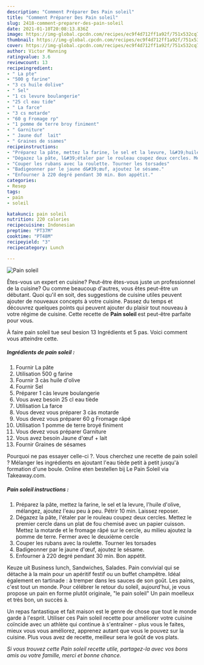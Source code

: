 ```yaml
---
description: "Comment Préparer Des Pain soleil"
title: "Comment Préparer Des Pain soleil"
slug: 2418-comment-preparer-des-pain-soleil
date: 2021-01-10T20:08:13.836Z
image: https://img-global.cpcdn.com/recipes/ec9f4d712ff1a92f/751x532cq70/pain-soleil-photo-principale-de-la-recette.jpg
thumbnail: https://img-global.cpcdn.com/recipes/ec9f4d712ff1a92f/751x532cq70/pain-soleil-photo-principale-de-la-recette.jpg
cover: https://img-global.cpcdn.com/recipes/ec9f4d712ff1a92f/751x532cq70/pain-soleil-photo-principale-de-la-recette.jpg
author: Victor Manning
ratingvalue: 3.6
reviewcount: 13
recipeingredient:
- " La pte"
- "500 g farine"
- "3 cs huile dolive"
- " Sel"
- "1 cs levure boulangerie"
- "25 cl eau tide"
- " La farce"
- "3 cs motarde"
- "60 g Fromage rp"
- "1 pomme de terre broy finiment"
- " Garniture"
- " Jaune duf  lait"
- " Graines de ssames"
recipeinstructions:
- "Préparez la pâte, mettez la farine, le sel et la levure, l&#39;huile d&#39;olive, mélangez, ajoutez l&#39;eau peu à peu. Pétrir 10 min. Laissez reposer."
- "Dégazez la pâte, l&#39;étaler par le rouleau coupez deux cercles. Mettez le premier cercle dans un plat de fou chemisé avec un papier cuisson. Mettez la motarde et le fromage râpé sur le cercle, au milieu ajoutez la pomme de terre. Fermer avec le deuxième cercle"
- "Couper les rubans avec la roulette. Tourner les torsades"
- "Badigeonner par le jaune d&#39;œuf, ajoutez le sésame."
- "Enfourner à 220 degré pendant 30 min. Bon appétit."
categories:
- Resep
tags:
- pain
- soleil

katakunci: pain soleil 
nutrition: 220 calories
recipecuisine: Indonesian
preptime: "PT37M"
cooktime: "PT48M"
recipeyield: "3"
recipecategory: Lunch

---
```



![Pain soleil](https://img-global.cpcdn.com/recipes/ec9f4d712ff1a92f/751x532cq70/pain-soleil-photo-principale-de-la-recette.jpg)

Êtes-vous un expert en cuisine? Peut-être êtes-vous juste un professionnel de la cuisine? Ou comme beaucoup d'autres, vous êtes peut-être un débutant. Quoi qu'il en soit, des suggestions de cuisine utiles peuvent ajouter de nouveaux concepts à votre cuisine. Passez du temps et découvrez quelques points qui peuvent ajouter du plaisir tout nouveau à votre régime de cuisine. Cette recette de <strong> Pain soleil </strong> est peut-être parfaite pour vous.

<!--inarticleads1-->

À faire pain soleil tue seul besion 13 Ingrédients et 5 pas. Voici comment vous atteindre cette.

##### Ingrédients de pain soleil :

1. Fournir  La pâte
1. Utilisation 500 g farine
1. Fournir 3 càs huile d&#39;olive
1. Fournir  Sel
1. Préparer 1 càs levure boulangerie
1. Vous avez besoin 25 cl eau tiède
1. Utilisation  La farce
1. Vous devez vous préparer 3 càs motarde
1. Vous devez vous préparer 60 g Fromage râpé
1. Utilisation 1 pomme de terre broyé finiment
1. Vous devez vous préparer  Garniture
1. Vous avez besoin  Jaune d&#39;œuf + lait
1. Fournir  Graines de sésames


Pourquoi ne pas essayer celle-ci ?. Vous cherchez une recette de pain soleil ? Mélanger les ingrédients en ajoutant l&#39;eau tiède petit à petit jusqu&#39;à formation d&#39;une boule. Online eten bestellen bij Le Pain Soleil via Takeaway.com. 

<!--inarticleads2-->

##### Pain soleil instructions :

1. Préparez la pâte, mettez la farine, le sel et la levure, l&#39;huile d&#39;olive, mélangez, ajoutez l&#39;eau peu à peu. Pétrir 10 min. Laissez reposer.
1. Dégazez la pâte, l&#39;étaler par le rouleau coupez deux cercles. Mettez le premier cercle dans un plat de fou chemisé avec un papier cuisson. Mettez la motarde et le fromage râpé sur le cercle, au milieu ajoutez la pomme de terre. Fermer avec le deuxième cercle
1. Couper les rubans avec la roulette. Tourner les torsades
1. Badigeonner par le jaune d&#39;œuf, ajoutez le sésame.
1. Enfourner à 220 degré pendant 30 min. Bon appétit.


Keuze uit Business lunch, Sandwiches, Salades. Pain convivial qui se détache à la main pour un apéritif festif ou un buffet champêtre. Idéal également en tartinade : à tremper dans les sauces de son goût. Les pains, c&#39;est tout un monde. Pour célébrer le retour du soleil, aujourd&#39;hui, je vous propose un pain en forme plutôt originale, &#34;le pain soleil&#34; Un pain moelleux et très bon, un succès à. 

<!--inarticleads1-->

<p>
Un repas fantastique et fait maison est le genre de chose que tout le monde garde à l'esprit. Utiliser ces Pain soleil recette pour améliorer votre cuisine coïncide avec un athlète qui continue à s'entraîner - plus vous le faites, mieux vous vous améliorez, apprenez autant que vous le pouvez sur la cuisine. Plus vous avez de recette, meilleur sera le goût de vos plats.
</p>

<p>
<i>Si vous trouvez cette Pain soleil recette utile, partagez-la avec vos bons amis ou votre famille, merci et bonne chance.</i>
</p>
